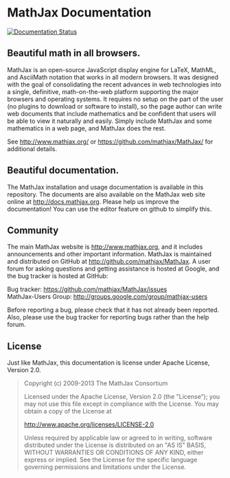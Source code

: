 # MathJax Documentation

[![Documentation Status](https://readthedocs.org/projects/mathjax/badge/?version=latest)](https://docs.mathjax.org)


## Beautiful math in all browsers.

MathJax is an open-source JavaScript display engine for LaTeX, MathML, and
AsciiMath notation that works in all modern browsers.  It was designed with
the goal of consolidating the recent advances in web technologies into a
single, definitive, math-on-the-web platform supporting the major browsers
and operating systems.  It requires no setup on the part of the user (no
plugins to download or software to install), so the page author can write
web documents that include mathematics and be confident that users will be
able to view it naturally and easily.  Simply include MathJax and some
mathematics in a web page, and MathJax does the rest.

See <http://www.mathjax.org/> or <https://github.com/mathjax/MathJax/> for additional details.


## Beautiful documentation.

The MathJax installation and usage documentation is available in this repository. The documents are also
available on the MathJax web site online at <http://docs.mathjax.org>.  Please help us improve the documentation!
You can use the editor feature on github to simplify this.

## Community

The main MathJax website is <http://www.mathjax.org>, and it includes
announcements and other important information.  MathJax is maintained and
distributed on GitHub at <http://github.com/mathjax/MathJax>.  A user forum
for asking questions and getting assistance is hosted at Google, and the
bug tracker is hosted at GitHub:

Bug tracker:         <https://github.com/mathjax/MathJax/issues>  
MathJax-Users Group: <http://groups.google.com/group/mathjax-users>

Before reporting a bug, please check that it has not already been reported.
Also, please use the bug tracker for reporting bugs rather than the help forum.


## License

Just like MathJax, this documentation is license under Apache License, Version 2.0.

> Copyright (c) 2009-2013 The MathJax Consortium
>
> Licensed under the Apache License, Version 2.0 (the "License");
> you may not use this file except in compliance with the License.
> You may obtain a copy of the License at
>
>  http://www.apache.org/licenses/LICENSE-2.0
>
> Unless required by applicable law or agreed to in writing, software
> distributed under the License is distributed on an "AS IS" BASIS,
> WITHOUT WARRANTIES OR CONDITIONS OF ANY KIND, either express or implied.
> See the License for the specific language governing permissions and
> limitations under the License.
